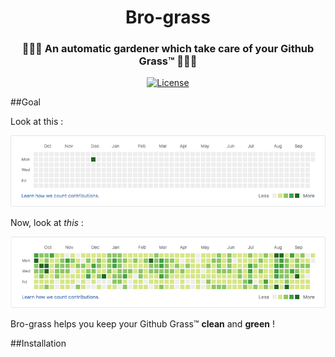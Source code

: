 <h1 align="center">Bro-grass</h1>
<h3 align="center">🌱🌱🌱 An automatic gardener which take care of your Github Grass™ 🌱🌱🌱 </h3>

<div align="center">
  <!-- License -->
  <a href="https://raw.githubusercontent.com/brocessing/bro-start/master/LICENSE">
    <img src="https://img.shields.io/badge/license-MIT-blue.svg?style=flat-square" alt="License" />
  </a>
</div>

##Goal

Look at this : 

![bad grass](github-grass-1.png)

Now, look at *this* : 

![good-grass](github-grass-2.png)

Bro-grass helps you keep your Github Grass™ **clean** and **green** !

##Installation
